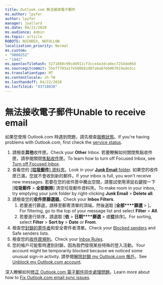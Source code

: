 ```yaml
---
title: Outlook.com 無法接收電子郵件
ms.author: lpyfer
author: lpyfer
manager: joallard
ms.date: 04/21/2020
ms.audience: Admin
ms.topic: article
ROBOTS: NOINDEX, NOFOLLOW
localization_priority: Normal
ms.custom:
- "9000252"
- "1842"
ms.openlocfilehash: 5271860c99cd4911cf3cce4a3dca6ec725dde86d
ms.sourcegitcommit: 55eff703a17e500681d8fa6a87eb067019ade3cc
ms.translationtype: MT
ms.contentlocale: zh-TW
ms.lasthandoff: 04/22/2020
ms.locfileid: "43710830"
---
```

# <a name="unable-to-receive-email"></a><span data-ttu-id="b3c95-102">無法接收電子郵件</span><span class="sxs-lookup"><span data-stu-id="b3c95-102">Unable to receive email</span></span>

<span data-ttu-id="b3c95-103">如果您使用 Outlook.com 時遇到問題，請先檢查[服務狀態](https://go.microsoft.com/fwlink/p/?linkid=837482)。</span><span class="sxs-lookup"><span data-stu-id="b3c95-103">If you're having problems with Outlook.com, first check the [service status](https://go.microsoft.com/fwlink/p/?linkid=837482).</span></span>

1. <span data-ttu-id="b3c95-104">請檢查**其他**收件匣。</span><span class="sxs-lookup"><span data-stu-id="b3c95-104">Check your **Other** Inbox.</span></span> <span data-ttu-id="b3c95-105">若要瞭解如何關閉焦點收件匣，請參閱關閉[焦點收件](https://support.office.com/article/f714d94d-9e63-4217-9ccb-6cb2986aa1b2)匣。</span><span class="sxs-lookup"><span data-stu-id="b3c95-105">To learn how to turn off Focused Inbox, see [Turn off Focused Inbox](https://support.office.com/article/f714d94d-9e63-4217-9ccb-6cb2986aa1b2).</span></span> 
2. <span data-ttu-id="b3c95-106">查看您的 [ [**垃圾郵件**] 資料夾](https://outlook.live.com/mail/junkemail)。</span><span class="sxs-lookup"><span data-stu-id="b3c95-106">Look in your [**Junk Email** folder](https://outlook.live.com/mail/junkemail).</span></span> <span data-ttu-id="b3c95-107">如果您的收件匣已滿，您就不會收到新的郵件。</span><span class="sxs-lookup"><span data-stu-id="b3c95-107">If your inbox is full, you won't receive new messages.</span></span> <span data-ttu-id="b3c95-108">若要在您的收件匣中騰出空間，請嘗試使用滑鼠右鍵按一下 [**垃圾郵件** > **全部刪除**] 清空垃圾郵件資料夾。</span><span class="sxs-lookup"><span data-stu-id="b3c95-108">To make room in your inbox, try emptying your junk folder by right-clicking **Junk Email** > **Delete all**.</span></span>
3. <span data-ttu-id="b3c95-109">請檢查您的**收件匣篩選器**。</span><span class="sxs-lookup"><span data-stu-id="b3c95-109">Check your **Inbox Filters**.</span></span> 
    1. <span data-ttu-id="b3c95-110">若要進行篩選，請移至郵寄清單的頂端，然後選取 [**全部\*\*\*\*篩選** > ]。</span><span class="sxs-lookup"><span data-stu-id="b3c95-110">For filtering, go to the top of your message list and select **Filter** > **All**.</span></span>
    2. <span data-ttu-id="b3c95-111">若要進行排序，請選取 [**依** > **日期\*\*\*\*篩選** > 或**從**排序]。</span><span class="sxs-lookup"><span data-stu-id="b3c95-111">For sorting, select **Filter** > **Sort by** > **Date** or **From**.</span></span>
4. <span data-ttu-id="b3c95-112">檢查您[封鎖的寄件者](https://outlook.live.com/mail/options/mail/junkEmail)和安全寄件者清單。</span><span class="sxs-lookup"><span data-stu-id="b3c95-112">Check your [Blocked senders](https://outlook.live.com/mail/options/mail/junkEmail) and Safe senders lists.</span></span>
5. <span data-ttu-id="b3c95-113">檢查您的[收件匣規則](https://outlook.live.com/mail/options/mail/rules)。</span><span class="sxs-lookup"><span data-stu-id="b3c95-113">Check your [Inbox Rules](https://outlook.live.com/mail/options/mail/rules).</span></span>
6. <span data-ttu-id="b3c95-114">您的帳戶可能暫時遭到封鎖，因為我們發現某些特殊的登入活動。</span><span class="sxs-lookup"><span data-stu-id="b3c95-114">Your account might be temporarily blocked because we noticed some unusual sign-in activity.</span></span> <span data-ttu-id="b3c95-115">請參閱[解除封鎖 my Outlook.com 帳戶](https://support.office.com/article/f4ad2701-d166-4d8b-8a6a-9af2a1f8a4c4)。</span><span class="sxs-lookup"><span data-stu-id="b3c95-115">See [Unblock my Outlook.com account](https://support.office.com/article/f4ad2701-d166-4d8b-8a6a-9af2a1f8a4c4).</span></span>

<span data-ttu-id="b3c95-116">深入瞭解如何[修正 Outlook.com 電子郵件同步處理問題](https://support.office.com/article/d39e3341-8d79-4bf1-b3c7-ded602233642)。</span><span class="sxs-lookup"><span data-stu-id="b3c95-116">Learn more about how to [Fix Outlook.com email sync issues](https://support.office.com/article/d39e3341-8d79-4bf1-b3c7-ded602233642).</span></span>
